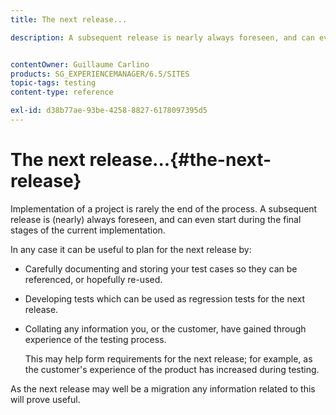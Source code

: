 ```yaml
---
title: The next release...

description: A subsequent release is nearly always foreseen, and can even start during the final stages of the current implementation


contentOwner: Guillaume Carlino
products: SG_EXPERIENCEMANAGER/6.5/SITES
topic-tags: testing
content-type: reference

exl-id: d38b77ae-93be-4258-8827-6178097395d5
---
```

# The next release...{#the-next-release}

Implementation of a project is rarely the end of the process. A subsequent release is (nearly) always foreseen, and can even start during the final stages of the current implementation.

In any case it can be useful to plan for the next release by:

* Carefully documenting and storing your test cases so they can be referenced, or hopefully re-used.
* Developing tests which can be used as regression tests for the next release.
* Collating any information you, or the customer, have gained through experience of the testing process.

  This may help form requirements for the next release; for example, as the customer's experience of the product has increased during testing.

As the next release may well be a migration any information related to this will prove useful.
